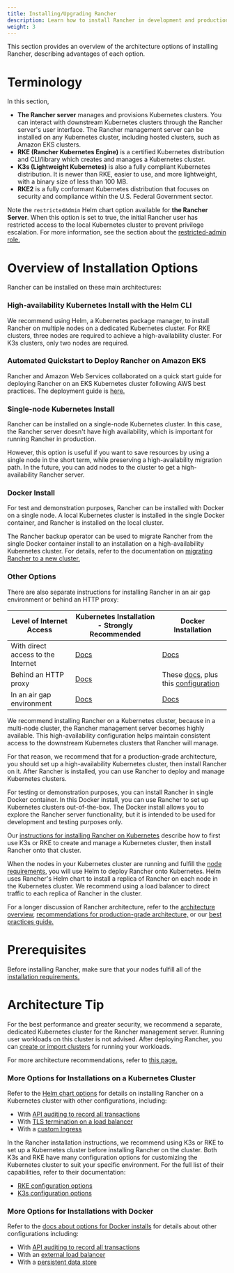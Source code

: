 ```yaml
---
title: Installing/Upgrading Rancher
description: Learn how to install Rancher in development and production environments. Read about single node and high availability installation
weight: 3
---
```


This section provides an overview of the architecture options of installing Rancher, describing advantages of each option.

# Terminology

In this section,

- **The Rancher server** manages and provisions Kubernetes clusters. You can interact with downstream Kubernetes clusters through the Rancher server's user interface. The Rancher management server can be installed on any Kubernetes cluster, including hosted clusters, such as Amazon EKS clusters.
- **RKE (Rancher Kubernetes Engine)** is a certified Kubernetes distribution and CLI/library which creates and manages a Kubernetes cluster.
- **K3s (Lightweight Kubernetes)** is also a fully compliant Kubernetes distribution. It is newer than RKE, easier to use, and more lightweight, with a binary size of less than 100 MB.
- **RKE2** is a fully conformant Kubernetes distribution that focuses on security and compliance within the U.S. Federal Government sector.

Note the `restrictedAdmin` Helm chart option available for **the Rancher Server**. When this option is set to true, the initial Rancher user has restricted access to the local Kubernetes cluster to prevent privilege escalation. For more information, see the section about the [restricted-admin role.](https://rancher.com/docs/rancher/v2.6/en/admin-settings/rbac/global-permissions/#restricted-admin)

# Overview of Installation Options

Rancher can be installed on these main architectures:

### High-availability Kubernetes Install with the Helm CLI

We recommend using Helm, a Kubernetes package manager, to install Rancher on multiple nodes on a dedicated Kubernetes cluster. For RKE clusters, three nodes are required to achieve a high-availability cluster. For K3s clusters, only two nodes are required.

### Automated Quickstart to Deploy Rancher on Amazon EKS

Rancher and Amazon Web Services collaborated on a quick start guide for deploying Rancher on an EKS Kubernetes cluster following AWS best practices. The deployment guide is [here.](https://aws-quickstart.github.io/quickstart-eks-rancher/)

### Single-node Kubernetes Install

Rancher can be installed on a single-node Kubernetes cluster. In this case, the Rancher server doesn't have high availability, which is important for running Rancher in production.

However, this option is useful if you want to save resources by using a single node in the short term, while preserving a high-availability migration path. In the future, you can add nodes to the cluster to get a high-availability Rancher server.

### Docker Install 

For test and demonstration purposes, Rancher can be installed with Docker on a single node. A local Kubernetes cluster is installed in the single Docker container, and Rancher is installed on the local cluster.

The Rancher backup operator can be used to migrate Rancher from the single Docker container install to an installation on a high-availability Kubernetes cluster. For details, refer to the documentation on [migrating Rancher to a new cluster.](https://rancher.com/docs/rancher/v2.6/en/backups/migrating-rancher)

### Other Options

There are also separate instructions for installing Rancher in an air gap environment or behind an HTTP proxy:

| Level of Internet Access           | Kubernetes Installation - Strongly Recommended                | Docker Installation                             |
| ---------------------------------- | ------------------------------ | ---------- |
| With direct access to the Internet | [Docs](https://rancher.com/docs/rancher/v2.6/en/installation/install-rancher-on-k8s/) | [Docs](https://rancher.com/docs/rancher/v2.6/en/installation/other-installation-methods/single-node-docker)                                                                                     |
| Behind an HTTP proxy                | [Docs](https://rancher.com/docs/rancher/v2.6/en/installation/other-installation-methods/behind-proxy/) |  These [docs,](https://rancher.com/docs/rancher/v2.6/en/installation/other-installation-methods/single-node-docker) plus this [configuration](https://rancher.com/docs/rancher/v2.6/en/installation/other-installation-methods/single-node-docker/proxy/) |
| In an air gap environment          | [Docs](https://rancher.com/docs/rancher/v2.6/en/installation/other-installation-methods/air-gap)                                                                                                                               | [Docs](https://rancher.com/docs/rancher/v2.6/en/installation/other-installation-methods/air-gap)                                                                                         |

We recommend installing Rancher on a Kubernetes cluster, because in a multi-node cluster, the Rancher management server becomes highly available. This high-availability configuration helps maintain consistent access to the downstream Kubernetes clusters that Rancher will manage.

For that reason, we recommend that for a production-grade architecture, you should set up a high-availability Kubernetes cluster, then install Rancher on it. After Rancher is installed, you can use Rancher to deploy and manage Kubernetes clusters.

For testing or demonstration purposes, you can install Rancher in single Docker container. In this Docker install, you can use Rancher to set up Kubernetes clusters out-of-the-box. The Docker install allows you to explore the Rancher server functionality, but it is intended to be used for development and testing purposes only.

Our [instructions for installing Rancher on Kubernetes](https://rancher.com/docs/rancher/v2.6/en/installation/install-rancher-on-k8s) describe how to first use K3s or RKE to create and manage a Kubernetes cluster, then install Rancher onto that cluster.

When the nodes in your Kubernetes cluster are running and fulfill the [node requirements,](https://rancher.com/docs/rancher/v2.6/en/installation/requirements) you will use Helm to deploy Rancher onto Kubernetes. Helm uses Rancher's Helm chart to install a replica of Rancher on each node in the Kubernetes cluster. We recommend using a load balancer to direct traffic to each replica of Rancher in the cluster.

For a longer discussion of Rancher architecture, refer to the [architecture overview,](https://rancher.com/docs/rancher/v2.6/en/overview/architecture) [recommendations for production-grade architecture,](https://rancher.com/docs/rancher/v2.6/en/overview/architecture-recommendations) or our [best practices guide.](https://rancher.com/docs/rancher/v2.6/en/best-practices/rancher-server/deployment-types)

# Prerequisites
Before installing Rancher, make sure that your nodes fulfill all of the [installation requirements.](https://rancher.com/docs/rancher/v2.6/en/installation/requirements/)

# Architecture Tip

For the best performance and greater security, we recommend a separate, dedicated Kubernetes cluster for the Rancher management server. Running user workloads on this cluster is not advised. After deploying Rancher, you can [create or import clusters](https://rancher.com/docs/rancher/v2.6/en/cluster-provisioning/) for running your workloads.

For more architecture recommendations, refer to [this page.](https://rancher.com/docs/rancher/v2.6/en/overview/architecture-recommendations)

### More Options for Installations on a Kubernetes Cluster

Refer to the [Helm chart options](https://rancher.com/docs/rancher/v2.6/en/installation/resources/chart-options/) for details on installing Rancher on a Kubernetes cluster with other configurations, including:

- With [API auditing to record all transactions](https://rancher.com/docs/rancher/v2.6/en/installation/install-rancher-on-k8s/chart-options/#api-audit-log)
- With [TLS termination on a load balancer](https://rancher.com/docs/rancher/v2.6/en/installation/install-rancher-on-k8s/chart-options/#external-tls-termination)
- With a [custom Ingress](https://rancher.com/docs/rancher/v2.6/en/installation/install-rancher-on-k8s/chart-options/#customizing-your-ingress)

In the Rancher installation instructions, we recommend using K3s or RKE to set up a Kubernetes cluster before installing Rancher on the cluster. Both K3s and RKE have many configuration options for customizing the Kubernetes cluster to suit your specific environment. For the full list of their capabilities, refer to their documentation:

- [RKE configuration options](https://rancher.com/docs/rke/latest/en/config-options/)
- [K3s configuration options](https://rancher.com/docs/k3s/latest/en/installation/install-options/)

### More Options for Installations with Docker

Refer to the [docs about options for Docker installs](https://rancher.com/docs/rancher/v2.6/en/installation/other-installation-methods/single-node-docker) for details about other configurations including:

- With [API auditing to record all transactions](https://rancher.com/docs/rancher/v2.6/en/installation/other-installation-methods/single-node-docker/advanced/#api-audit-log)
- With an [external load balancer](https://rancher.com/docs/rancher/v2.6/en/installation/resources/advanced/single-node-install-external-lb/)
- With a [persistent data store](https://rancher.com/docs/rancher/v2.6/en/installation/other-installation-methods/single-node-docker/advanced/#persistent-data)
